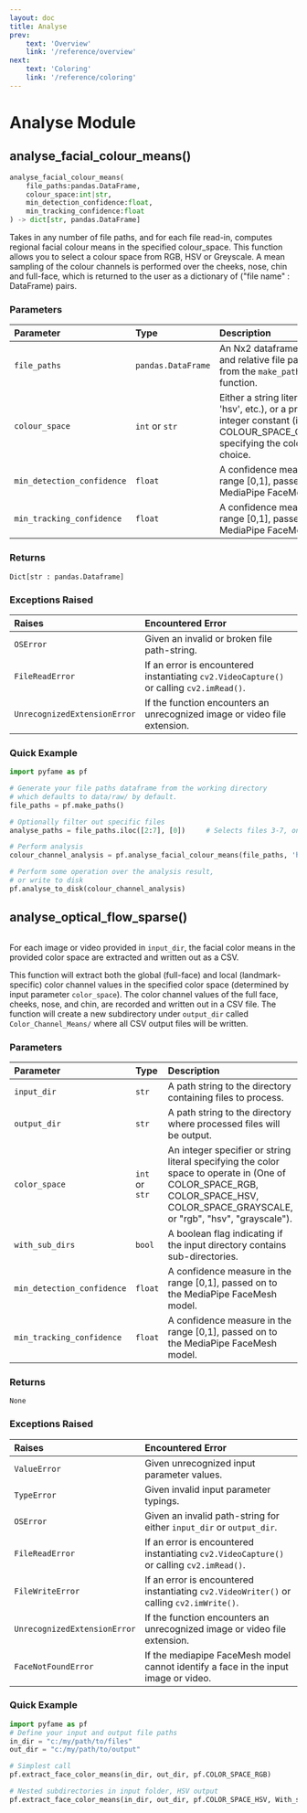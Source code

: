 ```yaml
---
layout: doc
title: Analyse
prev: 
    text: 'Overview'
    link: '/reference/overview'
next: 
    text: 'Coloring'
    link: '/reference/coloring'
---
```

# Analyse Module

## analyse_facial_colour_means()

```Python
analyse_facial_colour_means(
    file_paths:pandas.DataFrame,
    colour_space:int|str,
    min_detection_confidence:float,
    min_tracking_confidence:float
) -> dict[str, pandas.DataFrame]
```
Takes in any number of file paths, and for each file read-in, computes regional facial colour means in the specified colour_space. This function allows you to select a colour space from RGB, HSV or Greyscale. A mean sampling of the colour channels is performed over the cheeks, nose, chin and full-face, which is returned to the user as a dictionary of ("file name" : DataFrame) pairs.

### Parameters

| Parameter                  | Type           | Description                                               |
| :------------------------- | :------------- | :-------------------------------------------------------- |
| `file_paths` | `pandas.DataFrame` | An Nx2 dataframe of absolute and relative file paths, returned from the `make_paths()` function. |
| `colour_space` | `int` or `str` | Either a string literal ('rgb', 'hsv', etc.), or a predefined integer constant (i.e. COLOUR_SPACE_GREYSCALE), specifying the colour space of choice. |
| `min_detection_confidence` | `float` | A confidence measure in the range [0,1], passed on to the MediaPipe FaceMesh model. |
| `min_tracking_confidence`  | `float` | A confidence measure in the range [0,1], passed on to the MediaPipe FaceMesh model. |

### Returns

`Dict[str : pandas.Dataframe]`

### Exceptions Raised
| Raises | Encountered Error |
| :----- | :---- |
| `OSError` | Given an invalid or broken file path-string. |
| `FileReadError` | If an error is encountered instantiating `cv2.VideoCapture()` or calling `cv2.imRead()`. |
| `UnrecognizedExtensionError` | If the function encounters an unrecognized image or video file extension. |

### Quick Example

```Python
import pyfame as pf

# Generate your file paths dataframe from the working directory
# which defaults to data/raw/ by default.
file_paths = pf.make_paths()

# Optionally filter out specific files
analyse_paths = file_paths.iloc([2:7], [0])     # Selects files 3-7, only absolute paths (first column)

# Perform analysis
colour_channel_analysis = pf.analyse_facial_colour_means(file_paths, 'hsv')

# Perform some operation over the analysis result,
# or write to disk
pf.analyse_to_disk(colour_channel_analysis)
```

## analyse_optical_flow_sparse()

```Python

```
For each image or video provided in `input_dir`, the facial color means in the provided color space are extracted and written out as a CSV.

This function will extract both the global (full-face) and local (landmark-specific) color channel values in the specified color space (determined by input parameter `color_space`). The color channel values of the full face, cheeks, nose, and chin, are recorded and written out in a CSV file. The function will create a new subdirectory under `output_dir` called `Color_Channel_Means/` where all CSV output files will be written.

### Parameters

| Parameter                  | Type           | Description                                               |
| :------------------------- | :------------- | :-------------------------------------------------------- |
| `input_dir` | `str` | A path string to the directory containing files to process. |
| `output_dir` | `str` | A path string to the directory where processed files will be output. |
| `color_space` | `int` or `str` | An integer specifier or string literal specifying the color space to operate in (One of COLOR_SPACE_RGB, COLOR_SPACE_HSV, COLOR_SPACE_GRAYSCALE, or "rgb", "hsv", "grayscale"). |
| `with_sub_dirs` | `bool` | A boolean flag indicating if the input directory contains sub-directories. |
| `min_detection_confidence` | `float` | A confidence measure in the range [0,1], passed on to the MediaPipe FaceMesh model. |
| `min_tracking_confidence`  | `float` | A confidence measure in the range [0,1], passed on to the MediaPipe FaceMesh model. |

### Returns

`None`

### Exceptions Raised
| Raises | Encountered Error |
| :----- | :---- |
| `ValueError` | Given unrecognized input parameter values. |
| `TypeError` | Given invalid input parameter typings. |
| `OSError` | Given an invalid path-string for either `input_dir` or `output_dir`. |
| `FileReadError` | If an error is encountered instantiating `cv2.VideoCapture()` or calling `cv2.imRead()`. |
| `FileWriteError` | If an error is encountered instantiating `cv2.VideoWriter()` or calling `cv2.imWrite()`. |
| `UnrecognizedExtensionError` | If the function encounters an unrecognized image or video file extension. |
| `FaceNotFoundError` | If the mediapipe FaceMesh model cannot identify a face in the input image or video. |

### Quick Example

```Python 
import pyfame as pf
# Define your input and output file paths
in_dir = "c:/my/path/to/files"
out_dir = "c:/my/path/to/output"

# Simplest call
pf.extract_face_color_means(in_dir, out_dir, pf.COLOR_SPACE_RGB)

# Nested subdirectories in input folder, HSV output
pf.extract_face_color_means(in_dir, out_dir, pf.COLOR_SPACE_HSV, With_sub_dirs=True)
```